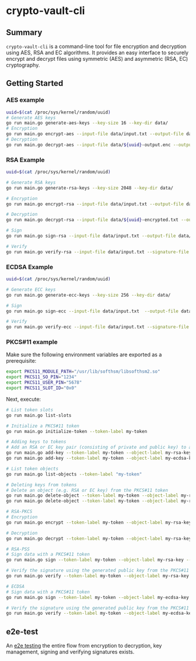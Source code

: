 # crypto-vault-cli

## Summary

`crypto-vault-cli` is a command-line tool for file encryption and decryption using AES, RSA and EC algorithms. It provides an easy interface to securely encrypt and decrypt files using symmetric (AES) and asymmetric (RSA, EC) cryptography.

## Getting Started

### AES example

```sh
uuid=$(cat /proc/sys/kernel/random/uuid)
# Generate AES keys
go run main.go generate-aes-keys --key-size 16 --key-dir data/
# Encryption
go run main.go encrypt-aes --input-file data/input.txt --output-file data/${uuid}-output.enc --symmetric-key <your generated symmetric key>
# Decryption
go run main.go decrypt-aes --input-file data/${uuid}-output.enc --output-file data/${uuid}-decrypted.txt --symmetric-key <your generated symmetric key>
```

### RSA Example

```sh
uuid=$(cat /proc/sys/kernel/random/uuid)

# Generate RSA keys
go run main.go generate-rsa-keys --key-size 2048 --key-dir data/

# Encryption
go run main.go encrypt-rsa --input-file data/input.txt --output-file data/${uuid}-encrypted.txt --public-key <your generated public key>

# Decryption
go run main.go decrypt-rsa --input-file data/${uuid}-encrypted.txt --output-file data/${uuid}-decrypted.txt --private-key <your generated private key>

# Sign
go run main.go sign-rsa --input-file data/input.txt --output-file data/${uuid}-signature.bin --private-key <your generated private key>

# Verify
go run main.go verify-rsa --input-file data/input.txt --signature-file data/${uuid}-signature.bin --public-key <your generated public key>
```

### ECDSA Example

```sh
uuid=$(cat /proc/sys/kernel/random/uuid)

# Generate ECC keys
go run main.go generate-ecc-keys --key-size 256 --key-dir data/

# Sign
go run main.go sign-ecc --input-file data/input.txt  --output-file data/${uuid}-signature.bin --private-key <your generated private key>

# Verify
go run main.go verify-ecc --input-file data/input.txt --signature-file data/${uuid}-signature.bin --public-key <your generated public key>
```

### PKCS#11 example

Make sure the following environment variables are exported as a prerequisite:

```sh
export PKCS11_MODULE_PATH="/usr/lib/softhsm/libsofthsm2.so"
export PKCS11_SO_PIN="1234"
export PKCS11_USER_PIN="5678"
export PKCS11_SLOT_ID="0x0"
```

Next, execute:

```sh
# List token slots
go run main.go list-slots

# Initialize a PKCS#11 token
go run main.go initialize-token --token-label my-token

# Adding keys to tokens
# Add an RSA or EC key pair (consisting of private and public key) to a PKCS#11 token
go run main.go add-key --token-label my-token --object-label my-rsa-key --key-type RSA --key-size 2048
go run main.go add-key --token-label my-token --object-label my-ecdsa-key --key-type ECDSA --key-size 256

# List token objects
go run main.go list-objects --token-label "my-token"

# Deleting keys from tokens
# Delete an object (e.g. RSA or EC key) from the PKCS#11 token
go run main.go delete-object --token-label my-token --object-label my-rsa-key --object-type pubkey
go run main.go delete-object --token-label my-token --object-label my-rsa-key --object-type privkey

# RSA-PKCS
# Encryption
go run main.go encrypt --token-label my-token --object-label my-rsa-key --key-type RSA --input-file data/input.txt --output-file data/encrypted-output.enc

# Decryption
go run main.go decrypt --token-label my-token --object-label my-rsa-key --key-type RSA --input-file data/encrypted-output.enc --output-file data/decrypted-output.txt

# RSA-PSS
# Sign data with a PKCS#11 token
go run main.go sign --token-label my-token --object-label my-rsa-key --key-type RSA --data-file data/input.txt --signature-file data/signature.sig

# Verify the signature using the generated public key from the PKCS#11 token
go run main.go verify --token-label my-token --object-label my-rsa-key --key-type RSA --data-file data/input.txt --signature-file data/signature.sig

# ECDSA
# Sign data with a PKCS#11 token
go run main.go sign --token-label my-token --object-label my-ecdsa-key --key-type ECDSA --data-file data/input.txt --signature-file data/signature.sig

# Verify the signature using the generated public key from the PKCS#11 token
go run main.go verify --token-label my-token --object-label my-ecdsa-key --key-type ECDSA --data-file data/input.txt --signature-file data/signature.sig
```

## e2e-test

An [e2e testing](../../test/e2e/e2e_test.go) the entire flow from encryption to decryption, key management, signing and verifying signatures exists.

